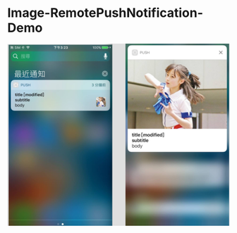 # Image-RemotePushNotification-Demo

![Demo][img1]

[img1]:https://raw.githubusercontent.com/eJamesLin/Image-RemotePushNotification-Demo/master/iOS10PushDemo.jpg
